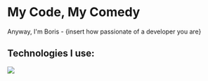 <h1 align="left">My Code, My Comedy</h1>
<p align="left">Anyway, I'm Boris - {insert how passionate of a developer you are}</p>
<h2 align="left">Technologies I use:</h3>
<p align="left">
  <img src="https://skillicons.dev/icons?i=py,java,ts,go,spring,react,html,css,git,docker" />
</p>

